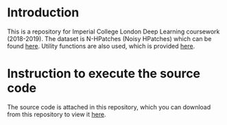 # Introduction
This is a repository for Imperial College London Deep Learning coursework (2018-2019). The dataset is N-HPatches (Noisy HPatches) which can be found [here](https://github.com/MatchLab-Imperial/deep-learning-course). Utility functions are also used, which is provided [here](https://github.com/MatchLab-Imperial/keras_triplet_descriptor). 

# Instruction to execute the source code
The source code is attached in this repository, which you can download from this repository to view it [here](https://colab.research.google.com/github/CliveWongTohSoon/EE3-25-Deep-Learning-2018-2019-CW3915/blob/master/cw3915_DL.ipynb). 